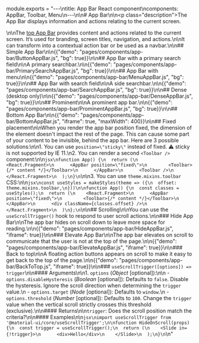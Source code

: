 module.exports = "---\ntitle: App Bar React component\ncomponents: AppBar, Toolbar, Menu\n---\n\n# App Bar\n\n<p class=\"description\">The App Bar displays information and actions relating to the current screen.</p>\n\nThe [top App Bar](https://material.io/design/components/app-bars-top.html) provides content and actions related to the current screen. It’s used for branding, screen titles, navigation, and actions.\n\nIt can transform into a contextual action bar or be used as a navbar.\n\n## Simple App Bar\n\n{{\"demo\": \"pages/components/app-bar/ButtonAppBar.js\", \"bg\": true}}\n\n## App Bar with a primary search field\n\nA primary searchbar.\n\n{{\"demo\": \"pages/components/app-bar/PrimarySearchAppBar.js\", \"bg\": true}}\n\n## App Bar with menu\n\n{{\"demo\": \"pages/components/app-bar/MenuAppBar.js\", \"bg\": true}}\n\n## App Bar with search field\n\nA side searchbar.\n\n{{\"demo\": \"pages/components/app-bar/SearchAppBar.js\", \"bg\": true}}\n\n## Dense (desktop only)\n\n{{\"demo\": \"pages/components/app-bar/DenseAppBar.js\", \"bg\": true}}\n\n## Prominent\n\nA prominent app bar.\n\n{{\"demo\": \"pages/components/app-bar/ProminentAppBar.js\", \"bg\": true}}\n\n## Bottom App Bar\n\n{{\"demo\": \"pages/components/app-bar/BottomAppBar.js\", \"iframe\": true, \"maxWidth\": 400}}\n\n## Fixed placement\n\nWhen you render the app bar position fixed, the dimension of the element doesn't impact the rest of the page. This can cause some part of your content to be invisible, behind the app bar. Here are 3 possible solutions:\n\n1. You can use `position=\"sticky\"` instead of fixed. ⚠️ sticky is not supported by IE 11.\n2. You can render a second `<Toolbar />` component:\n\n```jsx\nfunction App() {\n  return (\n    <React.Fragment>\n      <AppBar position=\"fixed\">\n        <Toolbar>{/* content */}</Toolbar>\n      </AppBar>\n      <Toolbar />\n    </React.Fragment>\n  );\n}\n```\n\n3. You can use `theme.mixins.toolbar` CSS:\n\n```jsx\nconst useStyles = makeStyles(theme => ({\n  offset: theme.mixins.toolbar,\n}))\n\nfunction App() {\n  const classes = useStyles();\n  return (\n    <React.Fragment>\n      <AppBar position=\"fixed\">\n        <Toolbar>{/* content */}</Toolbar>\n      </AppBar>\n      <div className={classes.offset} />\n    </React.Fragment>\n  )\n};\n```\n\n## Scrolling\n\nYou can use the `useScrollTrigger()` hook to respond to user scroll actions.\n\n### Hide App Bar\n\nThe app bar hides on scroll down to leave more space for reading.\n\n{{\"demo\": \"pages/components/app-bar/HideAppBar.js\", \"iframe\": true}}\n\n### Elevate App Bar\n\nThe app bar elevates on scroll to communicate that the user is not at the top of the page.\n\n{{\"demo\": \"pages/components/app-bar/ElevateAppBar.js\", \"iframe\": true}}\n\n### Back to top\n\nA floating action buttons appears on scroll to make it easy to get back to the top of the page.\n\n{{\"demo\": \"pages/components/app-bar/BackToTop.js\", \"iframe\": true}}\n\n### `useScrollTrigger([options]) => trigger`\n\n#### Arguments\n\n1. `options` (*Object* [optional]):\n\n    - `options.disableHysteresis` (*Boolean* [optional]): Defaults to `false`. Disable the hysteresis. Ignore the scroll direction when determining the `trigger` value.\n    - `options.target` (*Node* [optional]): Defaults to `window`.\n    - `options.threshold` (*Number* [optional]): Defaults to `100`. Change the `trigger` value when the vertical scroll strictly crosses this threshold (exclusive).\n\n#### Returns\n\n`trigger`: Does the scroll position match the criteria?\n\n#### Examples\n\n```jsx\nimport useScrollTrigger from '@material-ui/core/useScrollTrigger';\n\nfunction HideOnScroll(props) {\n  const trigger = useScrollTrigger();\n  return (\n    <Slide in={!trigger}>\n      <div>Hello</div>\n    </Slide>\n  );\n}\n```\n"
